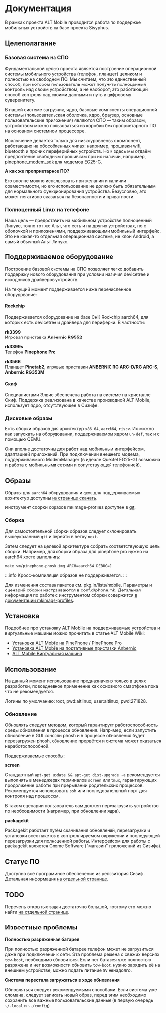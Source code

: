 # Документация

В рамках проекта ALT Mobile проводится работа по поддержке мобильных устройств на базе проекта Sisyphus.

## Целеполагание

### Базовая система на СПО

Фундаментальной целью проекта является построение операционной системы мобильного устройства (телефон, планшет) целиком и полностью на свободном ПО. Мы считаем, что это единственный способ, при котором пользователь может получить полноценный контроль над своим устройством, а не наоборот; это работающий способ контроля над своими данными и путь к цифровому суверенитету.

В нашей системе загрузчик, ядро, базовые компоненты операционной системы (пользовательская оболочка, ядро, браузер, основные пользовательские приложения) являются СПО — таким образом, устройством можно пользоваться из коробки без проприетарного ПО на основном системном процессоре.

Исключение делается только для низкоуровненвых компонент, работающих на обособленных чипах: например, прошивки wifi, bluetooth и прочих периферийных устройств. Но и здесь мы отдаём предпочтение свободным прошивкам при их наличии, например, [pinephone_modem_sdk](https://github.com/the-modem-distro/pinephone_modem_sdk) для модемов EG25-G.

**А как же проприетарное ПО?**

Его вполне можно использовать при желании и наличии совместимости, но его использование не должно быть обязательным для нормального функционирования устройства. Безусловно, это может негативно сказаться на безопасности и приватности.

### Полноценный Linux на телефоне

Наша цель — предоставить на мобильном устройстве полноценный Линукс, точно тот же Альт, что есть и на других устройствах, но с оболочкой и приложениями, поддерживающими мобильный интерфейс. Это не какая-то отдельная операционная система, не клон Android, а самый обычный Альт Линукс.

## Поддерживаемое оборудование

Построение базовой системы на СПО позволяет легко добавить поддержку нового оборудования при условии наличия devicetree и исходников драйверов устройств.

На текущий момент поддерживается ниже перечисленное оборудование:

#### Rockchip

Поддерживается оборудование на базе СнК Rockchip aarch64, для которых есть devicetree и драйвера для периферии. В частности:

**rk3399** \
Игровая приставка **Anbernic RG552**

**rk3399s** \
Телефон **Pinephone Pro**

**rk3566** \
Планшет **Pinetab2**, игровые приставки **ANBERNIC RG ARC-D/RG ARC-S**, **Anbernic RG353M**

#### Скиф

Специалистами Элвис обеспечена работа на системе на кристалле Скиф. Поддержка реализована в качестве производной ALT Mobile, использует ядро, отсутствующее в Сизифе.

### Дисковые образы

Есть сборки образов для архитектур `x86_64`, `aarch64`, `riscv`. Их можно как запускать на оборудовании, поддерживаемом ядром `un-def`, так и с помощью QEMU.

Они вполне достаточны для работ над мобильным интерфейсом, адаптацией приложений. При подключении внешнего модема, поддерживаемого ModemManager (в идеале Quectel EG25-G) возможна и работа с мобильными сетями и сопутствующей телефонией).

## Образы

Образы для `aarch64` оборудования и `qemu` для поддерживаемых архитектур доступны [на странице скачать](/download/).

Инструмент сборки образов mkimage-profiles доступен в [git](https://git.altlinux.org/people/antohami/packages/mkimage-profiles.git).

### Сборка

Для самостоятельной сборки образов следует склонировать вышеуказанный `git` и перейти в ветку `next`.

Затем следует на целевой архитектуре собрать соответствующую цель сборки. Например, для сборки образа для pinephone pro нужно на aarch64 хосте выполнить:

```shell
make vm/pinephone-phosh.img ARCH=aarch64 DEBUG=1
```
:::info
Кросс-компиляция образов не поддерживается.
:::

Для изменения состава пакетов см. pkg.in/lists/mobile. Параметры и сценарий сборки настраиваются в conf.d/phone.mk. Детальная информация по работе с инструментом сборки содержится [в документации mkimage-profiles](https://www.altlinux.org/Mkimage-profiles).

## Установка

Подробнее про установку ALT Mobile на поддерживаемые устройства и виртуальные машины можно прочитать в статье ALT Mobile Wiki:

- [Установка ALT Mobile на PinePhone / PinePhone Pro](/instalations/mobile-devices/)
- [Установка ALT Mobile на портативные приставки Anbernic](/instalations/portable-game-consoles/)
- [ALT Mobile Виртуальная машина](/instalations/virtual-machine/)

## Использование

На данный момент использование предназначено только в целях разработки, повседневное применение как основного смартфона пока что не рекомендуется.

Логины по умолчанию: root, pwd:altlinux; user:altlinux, pwd:271828.

### Обновление

Обновлять следует методом, который гарантирует работоспособность среды обновления в процессе обновления. Например, если запустить обновление в GUI консоли phosh и в процессе обновления будет перезагружен phosh, обновление прервётся и система может оказаться неработоспособной.

Поддерживаемые способы:

**screen**

Стандартный `apt-get update && apt-get dist-upgrade -a` рекомендуется выполнять в менеджерах терминалов `screen` или `tmux`, гарантирующих продолжение работы при прерывании родительских процессов. Рекомендуется использовать `ssh` или последовательный порт для контроля над процессом.

В таком сценарии пользователь сам должен перезагрузить устройство по необходимости (например, при обновлении ядра).

**packagekit**

Packagekit работает путём скачивания обновлений, перезагрузки и установки всех пакетов в контроллируемом окружении и последующей перезагрузки для полноценной работы. Интерфейсом для работы с packagekit является Gnome Software ("магазин" приложений из Сизифа).

## Статус ПО

Доступно всё программное обеспечение из репозитория Сизиф. Детальная информация [на отдельной странице](/software/).

## TODO

Перечень открытых задач достаточно большой, поэтому его можно найти [на отдельной странице](/todo/).

## Известные проблемы

**Полностью разряженная батарея**

При полностью разряженной батарее телефон может не загрузиться даже при подключении к сети. Эта проблема решена с свежих версиях `tow-boot`, необходимо обновиться. Если нет батарея уже полностью разряжена и нет возможности обновить `tow-boot`, нужно зарядить её на внешнем устройстве, можно подать питание `5V` ненадолго.

**Система перестала загружаться в ходе обновления**

Обновляться следует рекомендуемыми способами. Если система уже сломана, следует записать новый образ, перед этим необходимо сохранить все важные пользовательские данные (в первую очередь `~/.local` и `~./config`)
